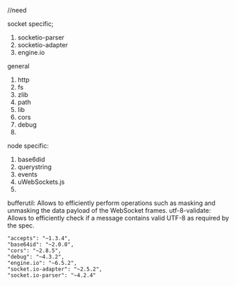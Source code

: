 //need

socket specific;
1. socketio-parser
2. socketio-adapter
3. engine.io


general
1. http
2. fs
3. zlib
4. path
5. lib
6. cors
7. debug
8. 


node specific:
1. base6did
2. querystring
3. events
4. uWebSockets.js
5.


bufferutil: Allows to efficiently perform operations such as masking and unmasking the data payload of the WebSocket frames.
utf-8-validate: Allows to efficiently check if a message contains valid UTF-8 as required by the spec.


    "accepts": "~1.3.4",
    "base64id": "~2.0.0",
    "cors": "~2.8.5",
    "debug": "~4.3.2",
    "engine.io": "~6.5.2",
    "socket.io-adapter": "~2.5.2",
    "socket.io-parser": "~4.2.4"